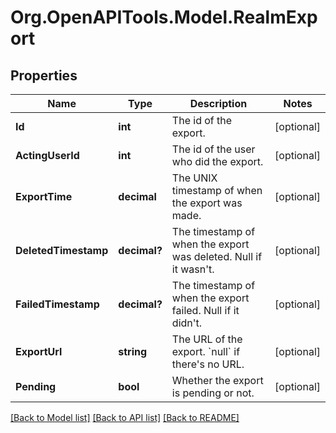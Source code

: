 
# Org.OpenAPITools.Model.RealmExport

## Properties

Name | Type | Description | Notes
------------ | ------------- | ------------- | -------------
**Id** | **int** | The id of the export.  | [optional] 
**ActingUserId** | **int** | The id of the user who did the export.  | [optional] 
**ExportTime** | **decimal** | The UNIX timestamp of when the export was made.  | [optional] 
**DeletedTimestamp** | **decimal?** | The timestamp of when the export was deleted. Null if it wasn&#39;t.  | [optional] 
**FailedTimestamp** | **decimal?** | The timestamp of when the export failed. Null if it didn&#39;t.  | [optional] 
**ExportUrl** | **string** | The URL of the export. &#x60;null&#x60; if there&#39;s no URL.  | [optional] 
**Pending** | **bool** | Whether the export is pending or not.  | [optional] 

[[Back to Model list]](../README.md#documentation-for-models)
[[Back to API list]](../README.md#documentation-for-api-endpoints)
[[Back to README]](../README.md)

